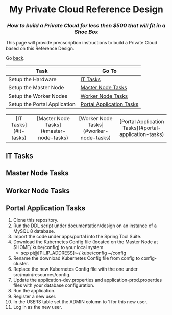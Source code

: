 <h1 align="center">My Private Cloud Reference Design</h1>
<h3 align="center"><i> How to build a Private Cloud for less then $500 that will fit in a Shoe Box</i></h3>

This page will provide precscription instructions to build a Private Cloud based on this Reference Design.

Go [back](https://github.com/markreha/myprivatecloud).

Task  | Go To
------------- | -------------
Setup the Hardware  | [IT Tasks](#it-tasks)
Setup the Master Node  | [Master Node Tasks](#master-node-tasks)
Setup the Worker Nodes  | [Worker Node Tasks](#worker-node-tasks)
Setup the Portal Application  | [Portal Application Tasks](#portal-application-tasks)


<table>
    <tr>
        <td align="center">[IT Tasks](#it-tasks)</td>
        <td align="center">[Master Node Tasks](#master-node-tasks)</td>
        <td align="center">[Worker Node Tasks](#worker-node-tasks)</td>
        <td align="center">[Portal Application Tasks](#portal-application-tasks)</td>
    </tr>
</table>
   
## IT Tasks

## Master Node Tasks

## Worker Node Tasks

## Portal Application Tasks
1. Clone this repository.
2. Run the DDL script under documentation/design on an instance of a MySQL 8 database.
3. Import the code under apps/portal into the Spring Tool Suite.
4. Download the Kubernetes Config file (located on the Master Node at $HOME/.kube/config) to your local system.
    - scp pi@[PI_IP_ADDRESS]:~/.kube/config ~/config
6. Rename the download Kubernetes Config file from config to config-cluster.
7. Replace the new Kubernetes Config file with the one under src/main/resources/config.
8. Update the application-dev.properties and application-prod.properties files with your database configuration.
9. Run the application.
10. Register a new user. 
11. In the USERS table set the ADMIN column to 1 for this new user.
12. Log in as the new user.


